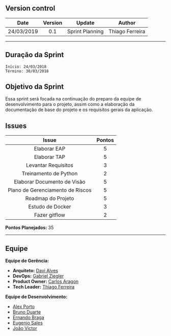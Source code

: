 ## Version control

|Date|Version|Update|Author|
|:--:|:----:|:-------:|:---:|
|24/03/2019|0.1|Sprint Planning|Thiago Ferreira|
___
## Duração da Sprint
    Início: 24/03/2018
    Término: 30/03/2018

## Objetivo da Sprint
Essa sprint será focada na continuação do preparo da equipe de desenvolvimento para o projeto, assim como a elaboração da documentação de base do projeto e os requisitos gerais da aplicação.

## Issues

|Issue|Pontos|
|:--:|:-------:|
|Elaborar EAP|5|
|Elaborar TAP|5|
|Levantar Requisitos|3|
|Treinamento de Python|2|
|Elaborar Documento de Visão|5|
|Plano de Gerenciamento de Riscos|5|
|Roadmap do Projeto|5|
|Estudo de Docker|3|
|Fazer gitflow|2|

**Pontos Planejados:** 35
___

## Equipe
**Equipe de Gerência:**
* **Arquiteto:** [Davi Alves](https://github.com/davialvb)  
* **DevOps:** [Gabriel Ziegler](https://github.com/gabrielziegler3) <br>
* **Product Owner:** [Carlos Aragon](https://github.com/carlosaragon) <br>
* **Tech Leader:** [Thiago Ferreira](https://github.com/thiagoiferreira)

**Equipe de Desenvolvimento:** 
- [Alex Porto](https://github.com/alexportof)
- [Bruno Duarte](https://github.com/Mexazonic)
- [Ernando Braga](https://github.com/ZarathosDeath)
- [Eugenio Sales](https://github.com/Eugeniosales)
- [João Victor](https://github.com/joao15victor08)

